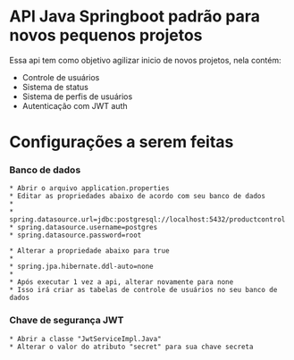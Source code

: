 # API Java Springboot padrão para novos pequenos projetos
Essa api tem como objetivo agilizar inicio de novos projetos, nela contém:

* Controle de usuários
* Sistema de status
* Sistema de perfis de usuários
* Autenticação com JWT auth
 

# Configurações a serem feitas

### Banco de dados

    * Abrir o arquivo application.properties
    * Editar as propriedades abaixo de acordo com seu banco de dados
    *
    * spring.datasource.url=jdbc:postgresql://localhost:5432/productcontrol
    * spring.datasource.username=postgres
    * spring.datasource.password=root
    
    * Alterar a propriedade abaixo para true
    *
    * spring.jpa.hibernate.ddl-auto=none
    *
    * Após executar 1 vez a api, alterar novamente para none
    * Isso irá criar as tabelas de controle de usuários no seu banco de dados

### Chave de segurança JWT

    * Abrir a classe "JwtServiceImpl.Java"
    * Alterar o valor do atributo "secret" para sua chave secreta

